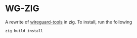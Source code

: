# WG-ZIG

A rewrite of [wireguard-tools](https://github.com/WireGuard/wireguard-tools
) in zig. To install, run the following

```bash
zig build install
```

